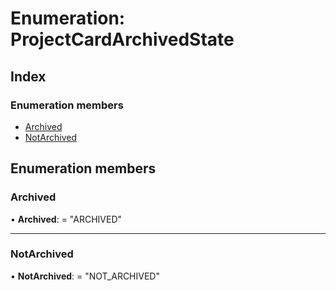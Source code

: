 
# Enumeration: ProjectCardArchivedState

## Index

### Enumeration members

* [Archived](projectcardarchivedstate.md#archived)
* [NotArchived](projectcardarchivedstate.md#notarchived)

## Enumeration members

###  Archived

• **Archived**: = "ARCHIVED"

___

###  NotArchived

• **NotArchived**: = "NOT_ARCHIVED"
